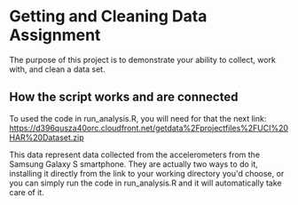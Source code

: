 # Getting and Cleaning Data Assignment
The purpose of this project is to demonstrate your ability to collect, work with, and clean a data set.

## How the script works and are connected
To used the code in run_analysis.R, you will need for that the next link: https://d396qusza40orc.cloudfront.net/getdata%2Fprojectfiles%2FUCI%20HAR%20Dataset.zip 

This data represent data collected from the accelerometers from the Samsung Galaxy S smartphone.
They are actually two ways to do it, installing it directly from the link to your working directory you'd choose, or you can simply run the code in run_analysis.R and it will automatically take care of it. 




